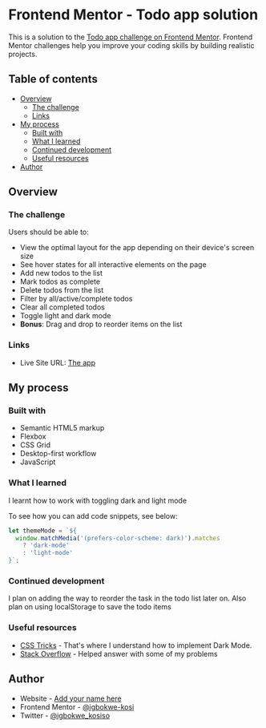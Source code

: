 # Frontend Mentor - Todo app solution

This is a solution to the [Todo app challenge on Frontend Mentor](https://www.frontendmentor.io/challenges/todo-app-Su1_KokOW). Frontend Mentor challenges help you improve your coding skills by building realistic projects.

## Table of contents

- [Overview](#overview)
  - [The challenge](#the-challenge)
  - [Links](#links)
- [My process](#my-process)
  - [Built with](#built-with)
  - [What I learned](#what-i-learned)
  - [Continued development](#continued-development)
  - [Useful resources](#useful-resources)
- [Author](#author)

## Overview

### The challenge

Users should be able to:

- View the optimal layout for the app depending on their device's screen size
- See hover states for all interactive elements on the page
- Add new todos to the list
- Mark todos as complete
- Delete todos from the list
- Filter by all/active/complete todos
- Clear all completed todos
- Toggle light and dark mode
- **Bonus**: Drag and drop to reorder items on the list

### Links

- Live Site URL: [The app](https://kosiso-todo-app.netlify.app)

## My process

### Built with

- Semantic HTML5 markup
- Flexbox
- CSS Grid
- Desktop-first workflow
- JavaScript

### What I learned

I learnt how to work with toggling dark and light mode

To see how you can add code snippets, see below:

```js
let themeMode = `${
  window.matchMedia('(prefers-color-scheme: dark)').matches
    ? 'dark-mode'
    : 'light-mode'
}`;
```

### Continued development

I plan on adding the way to reorder the task in the todo list later on.
Also plan on using localStorage to save the todo items

### Useful resources

- [CSS Tricks](https://css-tricks.com/dark-modes-with-css/) - That's where I understand how to implement Dark Mode.
- [Stack Overflow](https://stackoverflow.com/) - Helped answer with some of my problems

## Author

- Website - [Add your name here](https://kosiso.netlify.app)
- Frontend Mentor - [@igbokwe-kosi](https://www.frontendmentor.io/profile/igbokwe-kosi)
- Twitter - [@igbokwe_kosiso](https://www.twitter.com/igbokwe_kosiso)
